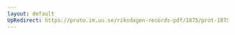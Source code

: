 ```yaml
---
layout: default
UpRedirect: https://pruto.im.uu.se/riksdagen-records-pdf/1875/prot-1875--ak--042/prot-1875--ak--042_066.pdf
---
```

